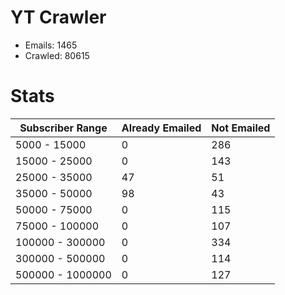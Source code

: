# YT Crawler
- Emails: 1465
- Crawled: 80615

# Stats
| Subscriber Range  | Already Emailed | Not Emailed |
|-------|-------|-------|
| 5000 - 15000 | 0 | 286 |
| 15000 - 25000 | 0 | 143 |
| 25000 - 35000 | 47 | 51 |
| 35000 - 50000 | 98 | 43 |
| 50000 - 75000 | 0 | 115 |
| 75000 - 100000 | 0 | 107 |
| 100000 - 300000 | 0 | 334 |
| 300000 - 500000 | 0 | 114 |
| 500000 - 1000000 | 0 | 127 |
